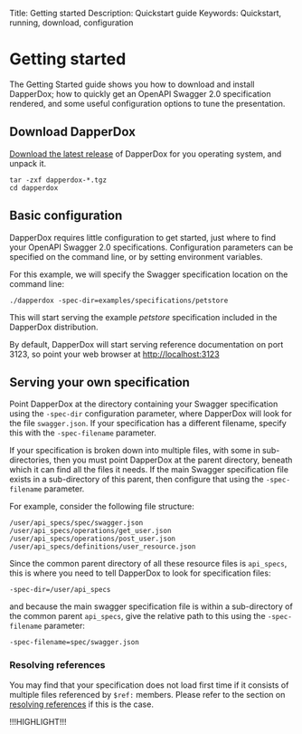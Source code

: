 Title: Getting started
Description: Quickstart guide
Keywords: Quickstart, running, download, configuration


# Getting started

The Getting Started guide shows you how to download and install DapperDox; how to quickly
get an OpenAPI Swagger 2.0 specification rendered, and some useful configuration options
to tune the presentation.

## Download DapperDox

[Download the latest release](/download/downloads) of DapperDox for you operating system, and unpack it.

```
tar -zxf dapperdox-*.tgz
cd dapperdox
```

## Basic configuration

DapperDox requires little configuration to get started, just where to find your OpenAPI Swagger 2.0
specifications. Configuration parameters can be specified on the command line, or by setting
environment variables.

For this example, we will specify the Swagger specification location on the command line:
```
./dapperdox -spec-dir=examples/specifications/petstore
```

This will start serving the example <em>petstore</em> specification included in the DapperDox distribution.

By default, DapperDox will start serving reference documentation on port 3123, so point your web browser at
[http://localhost:3123](http://localhost:3123)

## Serving your own specification

Point DapperDox at the directory containing your Swagger specification using the `-spec-dir` configuration parameter,
where DapperDox will look for the file `swagger.json`. If your specification has a different filename, specify
this with the `-spec-filename` parameter.

If your specification is broken down into multiple files, with some in sub-directories, then you must point
DapperDox at the parent directory, beneath which it can find all the files it needs. If the main Swagger
specification file exists in a sub-directory of this parent, then configure that using the `-spec-filename` parameter.

For example, consider the following file structure:

```
/user/api_specs/spec/swagger.json
/user/api_specs/operations/get_user.json
/user/api_specs/operations/post_user.json
/user/api_specs/definitions/user_resource.json
```

Since the common parent directory of all these resource files is `api_specs`, this is where you need to tell DapperDox
to look for specification files:
```
-spec-dir=/user/api_specs
```

and because the main swagger specification file is within a sub-directory of the common parent `api_specs`, give the
relative path to this using the `-spec-filename` parameter:
```
-spec-filename=spec/swagger.json
```

### Resolving references

You may find that your specification does not load first time if it consists of multiple files
referenced by `$ref:` members. Please refer to the section on [resolving references](/docs/spec-references) if this is the case.

!!!HIGHLIGHT!!!
